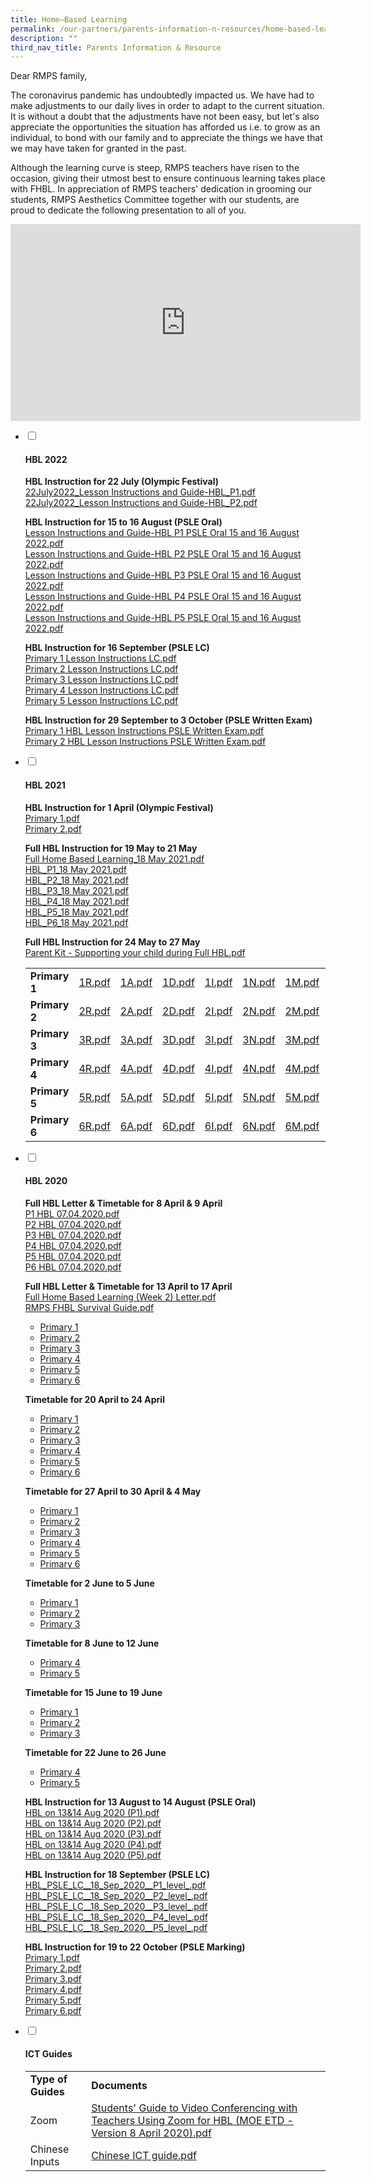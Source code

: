 ```yaml
---
title: Home–Based Learning
permalink: /our-partners/parents-information-n-resources/home-based-learning/
description: ""
third_nav_title: Parents Information & Resource
---
```

<p>Dear RMPS family,</p>
<p>The coronavirus pandemic has undoubtedly impacted us. We have had to make adjustments to our daily lives in order to adapt to the current situation. It is without a doubt that the adjustments have not been easy, but let's also appreciate the opportunities the situation has afforded us i.e. to grow as an individual, to bond with our family and to appreciate the things we have that we may have taken for granted in the past.</p>
<p>Although the learning curve is steep, RMPS teachers have risen to the occasion, giving their utmost best to ensure continuous learning takes place with FHBL. In appreciation of RMPS teachers' dedication in grooming our students, RMPS Aesthetics Committee together with our students, are proud to dedicate the following presentation to all of you.</p>
<iframe width="560" height="315" src="https://www.youtube.com/embed/FmE6QPHKvkk" title="RMPS FHBL 2020   A Thankful Heart (Full Res)" frameborder="0" allow="accelerometer; autoplay; clipboard-write; encrypted-media; gyroscope; picture-in-picture; web-share" allowfullscreen=""></iframe>
<ul class="jekyllcodex_accordion">
<li><input id="accordion1" type="checkbox"> <label for="accordion1"><h4><strong>HBL 2022</strong></h4></label>
<div>
<p><strong>HBL Instruction for 22 July (Olympic Festival)<br></strong><a href="/files/22July2022_Lesson%20Instructions%20and%20Guide-HBL_P1.pdf">22July2022_Lesson Instructions and Guide-HBL_P1.pdf</a><br><a href="/files/22July2022_Lesson%20Instructions%20and%20Guide-HBL_P2.pdf">22July2022_Lesson Instructions and Guide-HBL_P2.pdf</a></p>
<p><strong>HBL Instruction for 15 to 16 August (PSLE Oral)<br></strong><a href="/files/Lesson%20Instructions%20and%20Guide-HBL%20P1%20PSLE%20Oral%2015%20and%2016%20August%202022.pdf">Lesson Instructions and Guide-HBL P1 PSLE Oral 15 and 16 August 2022.pdf</a><br><a href="/files/Lesson%20Instructions%20and%20Guide-HBL%20P2%20PSLE%20Oral%2015%20and%2016%20August%202022.pdf">Lesson Instructions and Guide-HBL P2 PSLE Oral 15 and 16 August 2022.pdf</a><br><a href="/files/Lesson%20Instructions%20and%20Guide-HBL%20P3%20PSLE%20Oral%2015%20and%2016%20August%202022.pdf">Lesson Instructions and Guide-HBL P3 PSLE Oral 15 and 16 August 2022.pdf</a><br><a href="/files/Lesson%20Instructions%20and%20Guide-HBL%20P4%20PSLE%20Oral%2015%20and%2016%20August%202022.pdf">Lesson Instructions and Guide-HBL P4 PSLE Oral 15 and 16 August 2022.pdf</a><br><a href="/files/Lesson%20Instructions%20and%20Guide-HBL%20P5%20PSLE%20Oral%2015%20and%2016%20August%202022.pdf">Lesson Instructions and Guide-HBL P5 PSLE Oral 15 and 16 August 2022.pdf</a></p>
<p><strong>HBL Instruction for 16 September (PSLE LC)<br></strong><a href="/files/Primary%201%20Lesson%20Instructions%20LC.pdf">Primary 1 Lesson Instructions LC.pdf</a><br><a href="/files/Primary%202%20Lesson%20Instructions%20LC.pdf">Primary 2 Lesson Instructions LC.pdf</a><br><a href="/files/Primary%203%20Lesson%20Instructions%20LC.pdf">Primary 3 Lesson Instructions LC.pdf</a><br><a href="/files/Primary%204%20Lesson%20Instructions%20LC.pdf">Primary 4 Lesson Instructions LC.pdf</a><br><a href="/files/Primary%205%20Lesson%20Instructions%20LC.pdf">Primary 5 Lesson Instructions LC.pdf</a></p>
<p><strong>HBL Instruction for 29 September to 3 October (PSLE Written Exam)<br></strong><a href="/files/Primary%201%20HBL%20Lesson%20Instructions%20PSLE%20Written%20Exam.pdf">Primary 1 HBL Lesson Instructions PSLE Written Exam.pdf</a><br><a href="/files/Primary%202%20HBL%20Lesson%20Instructions%20PSLE%20Written%20Exam.pdf">Primary 2 HBL Lesson Instructions PSLE Written Exam.pdf</a></p>
</div>
</li>
<li><input id="accordion2" type="checkbox"> <label for="accordion2"><h4><strong>HBL 2021</strong></h4></label>
<div>
<p><strong>HBL Instruction for 1 April (Olympic Festival)<br></strong><a href="/files/Primary%2011.pdf">Primary 1.pdf</a><br><a href="/files/Primary%2022.pdf">Primary 2.pdf</a></p>
<p><strong>Full HBL Instruction for 19 May to 21 May<br></strong><a href="/files/Full%20Home%20Based%20Learning_18%20May%202021.pdf">Full Home Based Learning_18 May 2021.pdf</a><br><a href="/files/HBL_P1_18%20May%202021.pdf">HBL_P1_18 May 2021.pdf</a><br><a href="/files/HBL_P2_18%20May%202021.pdf">HBL_P2_18 May 2021.pdf</a><br><a href="/files/HBL_P3_18%20May%202021.pdf">HBL_P3_18 May 2021.pdf</a><br><a href="/files/HBL_P4_18%20May%202021.pdf">HBL_P4_18 May 2021.pdf</a><br><a href="/files/HBL_P5_18%20May%202021.pdf">HBL_P5_18 May 2021.pdf</a><br><a href="/files/HBL_P6_18%20May%202021.pdf">HBL_P6_18 May 2021.pdf</a></p>
<p><strong>Full HBL Instruction for 24 May to 27 May<br></strong><a href="/files/Parent%20Kit%20-%20Supporting%20your%20child%20during%20Full%20HBL.pdf">Parent Kit - Supporting your child during Full HBL.pdf</a></p>
<table>
<tbody>
<tr>
<td><strong>Primary 1</strong></td>
<td><a href="/files/1R.pdf">1R.pdf</a></td>
<td><a href="/files/1A.pdf">1A.pdf</a></td>
<td><a href="/files/1D.pdf">1D.pdf</a></td>
<td><a href="/files/1I.pdf">1I.pdf</a></td>
<td><a href="/files/1N.pdf">1N.pdf</a></td>
<td><a href="/files/1M.pdf">1M.pdf</a></td>
<td><a href="/files/1S.pdf">1S.pdf</a></td>
</tr>
<tr>
<td><strong>Primary 2</strong></td>
<td><a href="/files/2R.pdf">2R.pdf</a></td>
<td><a href="/files/2A.pdf">2A.pdf</a></td>
<td><a href="/files/2D.pdf">2D.pdf</a></td>
<td><a href="/files/2I.pdf">2I.pdf</a></td>
<td><a href="/files/2N.pdf">2N.pdf</a></td>
<td><a href="/files/2M.pdf">2M.pdf</a></td>
<td><a href="/files/2S.pdf">2S.pdf</a></td>
</tr>
<tr>
<td><strong>Primary 3</strong></td>
<td><a href="/files/3R.pdf">3R.pdf</a></td>
<td><a href="/files/3A.pdf">3A.pdf</a></td>
<td><a href="/files/3D.pdf">3D.pdf</a></td>
<td><a href="/files/3I.pdf">3I.pdf</a></td>
<td><a href="/files/3N.pdf">3N.pdf</a></td>
<td><a href="/files/3M.pdf">3M.pdf</a></td>
<td>&nbsp;</td>
</tr>
<tr>
<td><strong>Primary 4</strong>&nbsp;</td>
<td><a href="/files/4R.pdf">4R.pdf</a></td>
<td><a href="/files/4A.pdf">4A.pdf</a></td>
<td><a href="/files/4D.pdf">4D.pdf</a></td>
<td><a href="/files/4I.pdf">4I.pdf</a></td>
<td><a href="/files/4N.pdf">4N.pdf</a></td>
<td><a href="/files/4M.pdf">4M.pdf</a></td>
<td>&nbsp;</td>
</tr>
<tr>
<td><strong>Primary 5</strong></td>
<td><a href="/files/5R.pdf">5R.pdf</a></td>
<td><a href="/files/5A.pdf">5A.pdf</a></td>
<td><a href="/files/5D.pdf">5D.pdf</a></td>
<td><a href="/files/5I.pdf">5I.pdf</a></td>
<td><a href="/files/5N.pdf">5N.pdf</a></td>
<td><a href="/files/5M.pdf">5M.pdf</a></td>
<td>&nbsp;</td>
</tr>
<tr>
<td><strong>Primary 6</strong></td>
<td><a href="/files/6R.pdf">6R.pdf</a></td>
<td><a href="/files/6A.pdf">6A.pdf</a></td>
<td><a href="/files/6D.pdf">6D.pdf</a></td>
<td><a href="/files/6I.pdf">6I.pdf</a></td>
<td><a href="/files/6N.pdf">6N.pdf</a></td>
<td><a href="/files/6M.pdf">6M.pdf</a></td>
<td>&nbsp;</td>
</tr>
</tbody>
</table>
</div>
</li>
<li><input id="accordion3" type="checkbox"> <label for="accordion3"><h4><strong>HBL 2020</strong></h4></label>
<div>
<p><strong>Full HBL Letter &amp; Timetable for 8 April &amp; 9 April<br></strong><a href="/files/P1%20HBL%2007042020.pdf">P1 HBL 07.04.2020.pdf</a><br><a href="/files/P2%20HBL%2007042020.pdf">P2 HBL 07.04.2020.pdf</a>&nbsp;<br><a href="/files/P3%20HBL%2007042020.pdf">P3 HBL 07.04.2020.pdf</a>&nbsp;<br><a href="/files/P4%20HBL%2007042020.pdf">P4 HBL 07.04.2020.pdf</a>&nbsp;<br><a href="/files/P5%20HBL%2007042020.pdf">P5 HBL 07.04.2020.pdf</a>&nbsp;<br><a href="/files/P6%20HBL%2007042020.pdf">P6 HBL 07.04.2020.pdf</a></p>
<p><strong>Full HBL Letter &amp; Timetable for 13 April to 17 April<br></strong><a href="/files/Full%20Home%20Based%20Learning%20(Week%202)%20Letter.pdf">Full Home Based Learning (Week 2) Letter.pdf</a><br><a href="/files/RMPS%20FHBL%20Survival%20Guide.pdf">RMPS FHBL Survival Guide.pdf</a></p>
<ul>
<li><a href="https://drive.google.com/drive/folders/1eGg4zXaVxIs6cnUP6nBz3LIoKn2NuJPk?usp=sharing" target="_blank" rel="noopener">Primary 1</a></li>
<li><a href="https://drive.google.com/drive/folders/1ru0gqU6u--mUiYyh7qP3ZMfPRslwEuOX?usp=sharing" target="_blank" rel="noopener">Primary 2</a></li>
<li><a href="https://drive.google.com/drive/folders/1oKcNBrfK0cWdr2WFhFAI4nhjb2iWKiBE?usp=sharing" target="_blank" rel="noopener">Primary 3</a></li>
<li><a href="https://drive.google.com/drive/folders/1UUiUWWS5E9JdoJlPrDN0cnao83R0U6yz?usp=sharing" target="_blank" rel="noopener">Primary 4</a></li>
<li><a href="https://drive.google.com/drive/folders/1t-XDrrlxHjToQ0XVwPXYwH01RdfF-e28?usp=sharing" target="_blank" rel="noopener">Primary 5</a></li>
<li><a href="https://drive.google.com/drive/folders/1fYWXJsSi0YrVO0FeRnSVukXggBgrD1Ap?usp=sharing" target="_blank" rel="noopener">Primary 6</a></li>
</ul>
<p><strong>Timetable for 20 April to 24 April</strong></p>
<ul>
<li><a href="https://drive.google.com/open?id=1jLINbl2tIuEEIChN4rW8QmM65L0czWYZ" target="_blank" rel="noopener">Primary 1</a></li>
<li><a href="https://drive.google.com/open?id=1VEYjyEvWx98mKU66gDo78QBraNNr_XgV" target="_blank" rel="noopener">Primary 2</a></li>
<li><a href="https://drive.google.com/open?id=1JvKsasV36zb-hWkSQ-APIm8xTwVZKXWk" target="_blank" rel="noopener">Primary 3</a></li>
<li><a href="https://drive.google.com/open?id=1NeZmjXmp-EvH0-wcXYx9ypwyiIQeED7K" target="_blank" rel="noopener">Primary 4</a></li>
<li><a href="https://drive.google.com/open?id=1v9GXBE5xUZeoI3G2tU6Jfrkna-hu_7B-" target="_blank" rel="noopener">Primary 5</a></li>
<li><a href="https://drive.google.com/open?id=1UzrHGQXUlyNCtPYBQTUddg6RZf2IgpLA" target="_blank" rel="noopener">Primary 6</a></li>
</ul>
<p><strong>Timetable for 27 April to 30 April &amp; 4 May</strong></p>
<ul>
<li><a href="https://drive.google.com/drive/folders/1wi6rcIVa_95LjyBYjbe2aZ0WXGued--u?usp=sharing" target="_blank" rel="noopener">Primary 1</a></li>
<li><a href="https://drive.google.com/drive/folders/1nNp6DYSbfb-AoQyaadklFTkZWm2aG5qx?usp=sharing" target="_blank" rel="noopener">Primary 2</a></li>
<li><a href="https://drive.google.com/drive/folders/1QcV-dte3akDL8k38OE3lLDLqHA4Ns85L?usp=sharing" target="_blank" rel="noopener">Primary 3</a></li>
<li><a href="https://drive.google.com/drive/folders/1tpiIXKeY2w75RndKIUSvWDo50mqCwFbH?usp=sharing" target="_blank" rel="noopener">Primary 4</a></li>
<li><a href="https://drive.google.com/drive/folders/1masCSVV5gRcP-EH1C3UpP5wo7Px9zCiK?usp=sharing" target="_blank" rel="noopener">Primary 5</a></li>
<li><a href="https://drive.google.com/drive/folders/1r117c-xSbpvSARMbxHUdoegfBndOLBXo?usp=sharing" target="_blank" rel="noopener">Primary 6</a></li>
</ul>
<p><strong>Timetable for 2 June to 5 June</strong></p>
<ul>
<li><a href="https://drive.google.com/open?id=1ABopHqeAwNk_F4KheDLBviOdjorcfvUY" target="_blank" rel="noopener">Primary 1</a></li>
<li><a href="https://drive.google.com/open?id=1jOAgTkpxjQfchzntPjYxZXForGraQoGx" target="_blank" rel="noopener">Primary 2</a></li>
<li><a href="https://drive.google.com/open?id=1ePJx963Y1jImsliDZ_SP8q5FJFLW3OAU" target="_blank" rel="noopener">Primary 3</a></li>
</ul>
<p><strong>Timetable for 8 June to 12 June</strong></p>
<ul>
<li><a href="https://drive.google.com/open?id=18fMeia500xBQmO0o00lbvxURgRt76IKZ" target="_blank" rel="noopener">Primary 4</a></li>
<li><a href="https://drive.google.com/open?id=1zsmcjVfAqqZYeSXHPOpaYoIfq7wf4wI6" target="_blank" rel="noopener">Primary 5</a></li>
</ul>
<p><strong>Timetable for 15 June to 19 June</strong></p>
<ul>
<li><a href="https://drive.google.com/open?id=105X7VO_Ei-Rm_wNDggFRIRYQddjJ1C26" target="_blank" rel="noopener">Primary 1</a></li>
<li><a href="https://drive.google.com/open?id=1OQV6BfGDN1E_pyMdfMtb2iwrGS_QiDd4" target="_blank" rel="noopener">Primary 2</a></li>
<li><a href="https://drive.google.com/open?id=15zz9qlX5kpAedHX16t3v9tv68zJLR-sc" target="_blank" rel="noopener">Primary 3</a></li>
</ul>
<p><strong>Timetable for 22 June to 26 June</strong></p>
<ul>
<li><a href="https://drive.google.com/drive/folders/1ZyH3Y3CHaN_D1ccE5Eqj2us0aV63z7rB?usp=sharing" target="_blank" rel="noopener">Primary 4</a></li>
<li><a href="https://drive.google.com/drive/folders/1rvuOL3tYjhIq-_MExlc4TpL2w7EMFFfT?usp=sharing" target="_blank" rel="noopener">Primary 5</a></li>
</ul>
<p><strong>HBL Instruction for 13 August to 14 August (PSLE Oral)<br></strong><a href="/files/HBL%20on%2013&amp;14%20Aug%202020%20(P1).pdf">HBL on 13&amp;14 Aug 2020 (P1).pdf</a><br><a href="/files/HBL%20on%2013&amp;14%20Aug%202020%20(P2).pdf">HBL on 13&amp;14 Aug 2020 (P2).pdf</a><br><a href="/files/HBL%20on%2013&amp;14%20Aug%202020%20(P3).pdf">HBL on 13&amp;14 Aug 2020 (P3).pdf</a><br><a href="/files/HBL%20on%2013&amp;14%20Aug%202020%20(P4).pdf">HBL on 13&amp;14 Aug 2020 (P4).pdf</a><br><a href="/files/HBL%20on%2013&amp;14%20Aug%202020%20(P5).pdf">HBL on 13&amp;14 Aug 2020 (P5).pdf</a></p>
<p><strong>HBL Instruction for 18 September (PSLE LC)<br></strong><a href="/files/HBL_PSLE_LC__18_Sep_2020__P1_level_.pdf">HBL_PSLE_LC__18_Sep_2020__P1_level_.pdf</a><br><a href="/files/HBL_PSLE_LC__18_Sep_2020__P2_level_.pdf">HBL_PSLE_LC__18_Sep_2020__P2_level_.pdf</a><br><a href="/files/HBL_PSLE_LC__18_Sep_2020__P3_level_.pdf">HBL_PSLE_LC__18_Sep_2020__P3_level_.pdf</a><br><a href="/files/HBL_PSLE_LC__18_Sep_2020__P4_level_.pdf">HBL_PSLE_LC__18_Sep_2020__P4_level_.pdf</a><br><a href="/files/HBL_PSLE_LC__18_Sep_2020__P5_level_.pdf">HBL_PSLE_LC__18_Sep_2020__P5_level_.pdf</a></p>
<p><strong>HBL Instruction for 19 to 22 October (PSLE Marking)<br></strong><a href="/files/Primary%201.pdf">Primary 1.pdf</a><br><a href="/files/Primary%202.pdf">Primary 2.pdf</a><br><a href="/files/Primary%203.pdf">Primary 3.pdf</a><br><a href="/files/Primary%204.pdf">Primary 4.pdf</a><br><a href="/files/Primary%205.pdf">Primary 5.pdf</a><br><a href="/files/Primary%206.pdf">Primary 6.pdf</a></p>
</div>
</li>
<li><input id="accordion4" type="checkbox"> <label for="accordion4"><h4><strong>ICT Guides</strong></h4></label>
<div>
<table>
<tbody>
<tr>
<td><strong>Type of Guides</strong></td>
<td><strong>Documents</strong></td>
</tr>
<tr>
<td>Zoom</td>
<td><a href="/files/'%20Guide%20to%20Video%20Conferencing%20with%20Teachers%20Using%20Zoom%20for%20HBL%20(MOE%20ETD%20-%20Version%208%20April%202020).pdf">Students' Guide to Video Conferencing with Teachers Using Zoom for HBL (MOE ETD - Version 8 April 2020).pdf</a>&nbsp;</td>
</tr>
<tr>
<td>Chinese Inputs</td>
<td><a href="/files/Chinese%20ICT%20guide.pdf">Chinese ICT guide.pdf</a> </td>
</tr>
</tbody>
</table>
</div>
</li>
</ul>